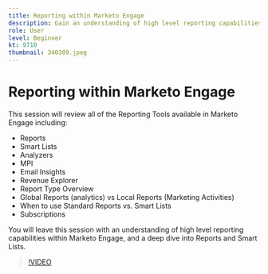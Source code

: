 ```yaml
---
title: Reporting within Marketo Engage
description: Gain an understanding of high level reporting capabilities within Marketo Engage, and a deep dive into Reports and Smart Lists.
role: User
level: Beginner
kt: 9710
thumbnail: 340309.jpeg
---
```


# Reporting within Marketo Engage

This session will review all of the Reporting Tools available in Marketo Engage including:
 + Reports
 + Smart Lists
 + Analyzers
 + MPI
 + Email Insights
 + Revenue Explorer
 + Report Type Overview
 + Global Reports (analytics) vs Local Reports (Marketing Activities)
 + When to use Standard Reports vs. Smart Lists
 + Subscriptions

You will leave this session with an understanding of high level reporting capabilities within Marketo Engage, and a deep dive into Reports and Smart Lists.

>[!VIDEO](https://video.tv.adobe.com/v/340309/?quality=12&learn=on)
